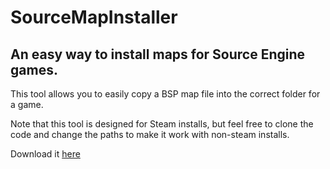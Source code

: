 # SourceMapInstaller
## An easy way to install maps for Source Engine games.

This tool allows you to easily copy a BSP map file into the correct folder for a game.

Note that this tool is designed for Steam installs, but feel free to clone the code and change the paths to make it work with non-steam installs.

Download it [here](https://github.com/cainy-a/SourceMapInstaller/releases)
